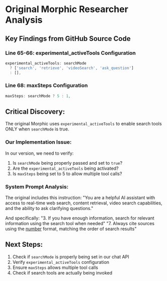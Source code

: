 # Original Morphic Researcher Analysis

## Key Findings from GitHub Source Code

### Line 65-66: experimental_activeTools Configuration
```typescript
experimental_activeTools: searchMode
  ? ['search', 'retrieve', 'videoSearch', 'ask_question']
  : [],
```

### Line 68: maxSteps Configuration  
```typescript
maxSteps: searchMode ? 5 : 1,
```

## Critical Discovery:
The original Morphic uses `experimental_activeTools` to enable search tools ONLY when `searchMode` is true.

### Our Implementation Issue:
In our version, we need to verify:
1. Is `searchMode` being properly passed and set to `true`?
2. Are the `experimental_activeTools` being activated?
3. Is `maxSteps` being set to 5 to allow multiple tool calls?

### System Prompt Analysis:
The original includes this instruction:
"You are a helpful AI assistant with access to real-time web search, content retrieval, video search capabilities, and the ability to ask clarifying questions."

And specifically:
"3. If you have enough information, search for relevant information using the search tool when needed"
"7. Always cite sources using the [number](url) format, matching the order of search results"

## Next Steps:
1. Check if `searchMode` is properly being set in our chat API
2. Verify `experimental_activeTools` configuration
3. Ensure `maxSteps` allows multiple tool calls
4. Check if search tools are actually being invoked

